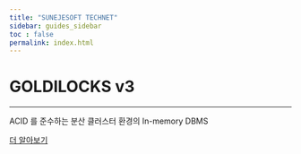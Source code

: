 ```yaml
---
title: "SUNEJESOFT TECHNET"
sidebar: guides_sidebar
toc : false
permalink: index.html
---
```

<div class="jumbotron">
  <h1 class="display-4"> GOLDILOCKS v3 </h1>
  <!-- p class="lead"> 클러스터링을 지원하는 In-memory DBMS </p -->
  <hr class="my-4">
  <p>ACID 를 준수하는 분산 클러스터 환경의 In-memory DBMS </p>
  <a class="btn btn-primary btn-lg" href="/guides_gentle_guide_to_goldilocks_cluster.html" role="button">더 알아보기</a>
</div>